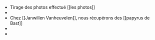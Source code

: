 - Tirage des photos effectué [[les photos]]
-
- Chez [[Janwillen Vanheuvelen]], nous récupérons des [[papyrus de Bast]]
-
-
